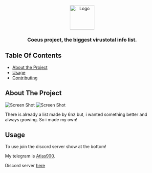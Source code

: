 <br/>
<p align="center">
  <a href="https://github.com/opsec-bot/Coeus">
    <img src="https://cdn.discordapp.com/attachments/1070855457167646845/1072359256306745414/images.png" alt="Logo" width="80" height="80">
  </a>

  <h3 align="center">Coeus project, the biggest virustotal info list.</h3>

## Table Of Contents

* [About the Project](#about-the-project)
* [Usage](#usage)
* [Contributing](#contributing)

## About The Project

![Screen Shot](https://cdn.upload.systems/uploads/BiEn9KEf.gif)
![Screen Shot](https://cdn.upload.systems/uploads/MP6wcTsf.png)

There is already a list made by 6nz but, i wanted something better and always growing. So i made my own!

## Usage

To use join the discord server show at the bottom!

My telegram is [Atlas900](https://t.me/Atlas900).

Discord server [here](https://discord.gg/EqUcuUUfhw)
